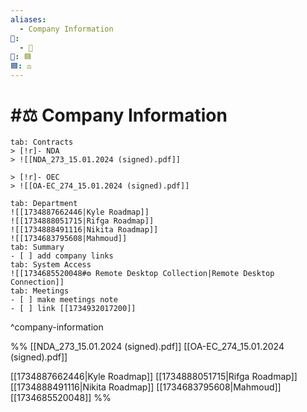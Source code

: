 ```yaml
---
aliases:
  - Company Information
📁:
  - 💼
💼: 🟦
🟦: ⚖️
---
```

# #⚖️ Company Information

```tabs
tab: Contracts
> [!r]- NDA
> ![[NDA_273_15.01.2024 (signed).pdf]]

> [!r]- OEC
> ![[OA-EC_274_15.01.2024 (signed).pdf]]

tab: Department
![[1734887662446|Kyle Roadmap]]
![[1734888051715|Rifga Roadmap]]
![[1734888491116|Nikita Roadmap]]
![[1734683795608|Mahmoud]]
tab: Summary
- [ ] add company links
tab: System Access
![[1734685520048#⚙️ Remote Desktop Collection|Remote Desktop Connection]]
tab: Meetings
- [ ] make meetings note
- [ ] link [[1734932017200]]
```

^company-information

%%
[[NDA_273_15.01.2024 (signed).pdf]]
[[OA-EC_274_15.01.2024 (signed).pdf]]

[[1734887662446|Kyle Roadmap]]
[[1734888051715|Rifga Roadmap]]
[[1734888491116|Nikita Roadmap]]
[[1734683795608|Mahmoud]]
[[1734685520048]]
%%